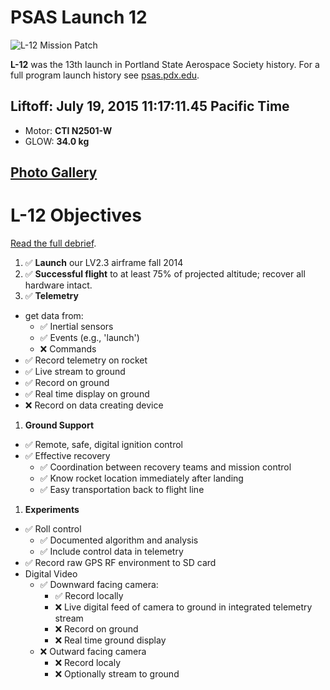# PSAS Launch 12

![L-12 Mission Patch](http://psas.github.io/Launch-12/patch/L12_patch.svg)

**L-12** was the 13th launch in Portland State Aerospace Society history. For a
full program launch history see [psas.pdx.edu](http://psas.pdx.edu/).

## Liftoff: July 19, 2015 11:17:11.45 Pacific Time

 - Motor: **CTI N2501-W**
 - GLOW: **34.0 kg**

## [Photo Gallery](https://www.flickr.com/photos/pdxaerospace/sets/72157651608105790)


# L-12 Objectives

[Read the full debrief](debrief).

 1. :white_check_mark: **Launch** our LV2.3 airframe fall 2014
 1. :white_check_mark: **Successful flight** to at least 75% of projected altitude; recover all hardware intact.
 1. :white_check_mark: **Telemetry**
   - get data from:
      - :white_check_mark: Inertial sensors
      - :white_check_mark: Events (e.g., 'launch')
      - :x: Commands
   - :white_check_mark: Record telemetry on rocket
   - :white_check_mark: Live stream to ground
   - :white_check_mark: Record on ground
   - :white_check_mark: Real time display on ground
   - :x: Record on data creating device
 1. **Ground Support**
   - :white_check_mark: Remote, safe, digital ignition control
   - :white_check_mark: Effective recovery
      - :white_check_mark: Coordination between recovery teams and mission control
      - :white_check_mark: Know rocket location immediately after landing
      - :white_check_mark: Easy transportation back to flight line
 1. **Experiments**
   - :white_check_mark: Roll control
      - :white_check_mark: Documented algorithm and analysis
      - :white_check_mark: Include control data in telemetry
   - :white_check_mark: Record raw GPS RF environment to SD card
   - Digital Video
      - :white_check_mark: Downward facing camera:
        - :white_check_mark: Record locally
        - :x: Live digital feed of camera to ground in integrated telemetry stream
        - :x: Record on ground
        - :x: Real time ground display
      - :x: Outward facing camera
        - :x: Record localy
        - :x: Optionally stream to ground
